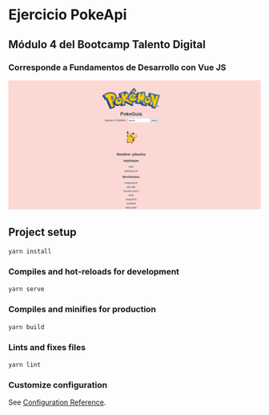 # Ejercicio PokeApi

## Módulo 4 del Bootcamp Talento Digital 

### Corresponde a Fundamentos de Desarrollo con Vue JS

![Ejercicio PokeApi](/src/assets/Ejercicio1.PNG "Ejercicio PokeApi")

## Project setup
```
yarn install
```

### Compiles and hot-reloads for development
```
yarn serve
```

### Compiles and minifies for production
```
yarn build
```

### Lints and fixes files
```
yarn lint
```

### Customize configuration
See [Configuration Reference](https://cli.vuejs.org/config/).
